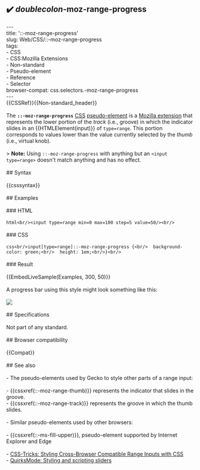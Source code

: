 ## ✔️ _doublecolon_-moz-range-progress 
 ---<br/>title: '::-moz-range-progress'<br/>slug: Web/CSS/::-moz-range-progress<br/>tags:<br/>  - CSS<br/>  - CSS:Mozilla Extensions<br/>  - Non-standard<br/>  - Pseudo-element<br/>  - Reference<br/>  - Selector<br/>browser-compat: css.selectors.-moz-range-progress<br/>---<br/>{{CSSRef}}{{Non-standard_header}}<br/><br/>The **`::-moz-range-progress`** [CSS](/en-US/docs/Web/CSS) [pseudo-element](/en-US/docs/Web/CSS/Pseudo-elements) is a [Mozilla extension](/en-US/docs/Web/CSS/Mozilla_Extensions) that represents the lower portion of the _track_ (i.e., groove) in which the indicator slides in an {{HTMLElement(input)}} of `type=range`. This portion corresponds to values lower than the value currently selected by the _thumb_ (i.e., virtual knob).<br/><br/>> **Note:** Using `::-moz-range-progress` with anything but an `<input type=range>` doesn't match anything and has no effect.<br/><br/>## Syntax<br/><br/>{{csssyntax}}<br/><br/>## Examples<br/><br/>### HTML<br/><br/>```html<br/><input type=range min=0 max=100 step=5 value=50/><br/>```<br/><br/>### CSS<br/><br/>```css<br/>input[type=range]::-moz-range-progress {<br/>  background-color: green;<br/>  height: 1em;<br/>}<br/>```<br/><br/>### Result<br/><br/>{{EmbedLiveSample(Examples, 300, 50)}}<br/><br/>A progress bar using this style might look something like this:<br/><br/>![](screen_shot_2015-12-04_at_20.14.48.png)<br/><br/>## Specifications<br/><br/>Not part of any standard.<br/><br/>## Browser compatibility<br/><br/>{{Compat}}<br/><br/>## See also<br/><br/>- The pseudo-elements used by Gecko to style other parts of a range input:<br/><br/>  - {{cssxref(::-moz-range-thumb)}} represents the indicator that slides in the groove.<br/>  - {{cssxref(::-moz-range-track)}} represents the groove in which the thumb slides.<br/><br/>- Similar pseudo-elements used by other browsers:<br/><br/>  - {{cssxref(::-ms-fill-upper)}}, pseudo-element supported by Internet Explorer and Edge<br/><br/>- [CSS-Tricks: Styling Cross-Browser Compatible Range Inputs with CSS](https://css-tricks.com/styling-cross-browser-compatible-range-inputs-css/)<br/>- [QuirksMode: Styling and scripting sliders](https://www.quirksmode.org/blog/archives/2015/11/styling_and_scr.html)<br/>